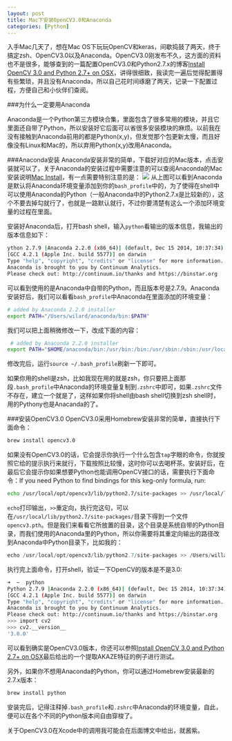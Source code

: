 ```yaml
---
layout: post
title: Mac下安装OpenCV3.0和Anaconda
categories: [Python]
---
```


入手Mac几天了，想在Mac OS下玩玩OpenCV和keras，间歇捣鼓了两天，终于搞定zsh、OpenCV3.0以及Anaconda。OpenCV3.0刚发布不久，这方面的资料也不是很多，能够查到的一篇配置OpenCV3.0和Python2.7.x的博客[Install OpenCV 3.0 and Python 2.7+ on OSX](https://www.pyimagesearch.com/2015/06/15/install-opencv-3-0-and-python-2-7-on-osx/)，讲得很细致，我读完一遍后觉得配置得有些繁琐，并且没有Anaconda，所以自己花时间琢磨了两天，记录一下配置过程，方便自己和小伙伴们查阅。

###为什么一定要用Anaconda

Anaconda是一个Python第三方模块合集，里面包含了很多常用的模块，并且它里面还自带了Python，所以安装好它后面可以省很多安装模块的麻烦。以前我在没有接触到Anaconda前用的都是Python(x,y)，但发觉那个包更新太慢，而且好像没有Linux和Mac的，所以弃用Python(x,y)改用Anaconda。

###Anaconda安装
Anaconda安装非常的简单，下载好对应的Mac版本，点击安装就可以了，关于Anaconda的安装过程中需要注意的可以查阅Anaconda的Mac安装说明[Mac Install](http://docs.continuum.io/anaconda/install.html)，有一点需要特别注意的是：
![](http://docs.continuum.io/_images/pathoption.png)
从上图可以看到Anaconda是默认将Anaconda环境变量添加到你的`bash_profile`中的，为了使得在shell中可以使用Anaconda的Python（一般Anaconda中的Python2.7.x是比较新的），这个不要去掉勾就行了，也就是一路默认就行，不过你要清楚有这么一个添加环境变量的过程在里面。

安装好Anaconda后，打开bash shell，输入`python`看输出的版本信息，我输出的版本信息如下：

```sh
ython 2.7.9 |Anaconda 2.2.0 (x86_64)| (default, Dec 15 2014, 10:37:34)
[GCC 4.2.1 (Apple Inc. build 5577)] on darwin
Type "help", "copyright", "credits" or "license" for more information.
Anaconda is brought to you by Continuum Analytics.
Please check out: http://continuum.io/thanks and https://binstar.org
```

可以看到使用的是Anaconda中自带的Python，而且版本号是2.7.9。Anaconda安装好后，我们可以看看`bash_profile`中Anaconda在里面添加的环境变量：

```sh
# added by Anaconda 2.2.0 installer
export PATH="/Users/wilard/anaconda/bin:$PATH"
```

我们可以把上面稍微修改一下，改成下面的内容：

```sh
 # added by Anaconda 2.2.0 installer
export PATH="$HOME/anaconda/bin:/usr/bin:/bin:/usr/sbin:/sbin:/usr/local/bin    :$PATH"
```

修改完后，运行`source ~/.bash_profile`刷新一下即可。

如果你用的shell是zsh，比如我现在用的就是zsh，你只要把上面那段`.bash_profile`中Anaconda的环境变量复制到`.zshrc`中即可，如果`.zshrc`文件不存在，建立一个就是了，这样如果你将shell由bash shell切换到zsh shell时，用的Pythony也是Anacanda的了。

###安装OpenCV3.0
OpenCV3.0采用Homebrew安装非常的简单，直接执行下面命令：

```sh
brew install opencv3.0
```

如果没有OpenCV3.0的话，它会提示你执行一个什么包含`tap`字眼的命令，你就按照它给的提示执行来就行，下载按照比较慢，这时你可以去喝杯茶。安装好后，在最后它会提示你如果想要Python也能调用OpenCV接口的话，需要执行下面命令：If you need Python to find bindings for this keg-only formula, run:

```sh
echo /usr/local/opt/opencv3/lib/python2.7/site-packages >> /usr/local/lib/python2.7/site-packages/opencv3.pth
```

`echo`打印输出，`>>`重定向，执行完这句，可以在`/usr/local/lib/python2.7/site-packages/`目录下得到一个文件`opencv3.pth`。但是我们来看看它所放置的目录，这个目录是系统自带的Python目录，而我们使用的Anaconda里的Python，所以你需要将其重定向输出的路径改到Anaconda中Python目录下，比如我的：

```python
echo /usr/local/opt/opencv3/lib/python2.7/site-packages >> /Users/willard/anaconda/lib/python2.7/site-packages/opencv3.pth
```

执行完上面命令，打开shell，验证一下OpenCV的版本是不是3.0:

```sh
➜  ~  python
Python 2.7.9 |Anaconda 2.2.0 (x86_64)| (default, Dec 15 2014, 10:37:34)
[GCC 4.2.1 (Apple Inc. build 5577)] on darwin
Type "help", "copyright", "credits" or "license" for more information.
Anaconda is brought to you by Continuum Analytics.
Please check out: http://continuum.io/thanks and https://binstar.org
>>> import cv2
>>> cv2.__version__
'3.0.0'
```

可以看到确实是OpenCV3.0版本，你还可以参照[Install OpenCV 3.0 and Python 2.7+ on OSX](https://www.pyimagesearch.com/2015/06/15/install-opencv-3-0-and-python-2-7-on-osx/)最后给出的一个提取AKAZE特征的例子进行测试。

另外，如果你不想用Anaconda的Python，你可以通过Homebrew安装最新的2.7.x版本：

```sh
brew install python
```

安装完后，记得注释掉`.bash_profile`和`.zshrc`中Anaconda的环境变量，自此，便可以在各个不同的Python版本间自由穿梭了。

关于OpenCV3.0在Xcode中的调用我可能会在后面博文中给出，就酱紫。
